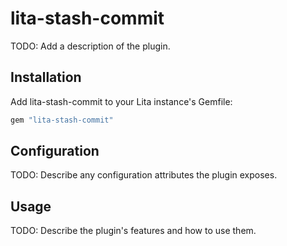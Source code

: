 # lita-stash-commit

TODO: Add a description of the plugin.

## Installation

Add lita-stash-commit to your Lita instance's Gemfile:

``` ruby
gem "lita-stash-commit"
```

## Configuration

TODO: Describe any configuration attributes the plugin exposes.

## Usage

TODO: Describe the plugin's features and how to use them.
